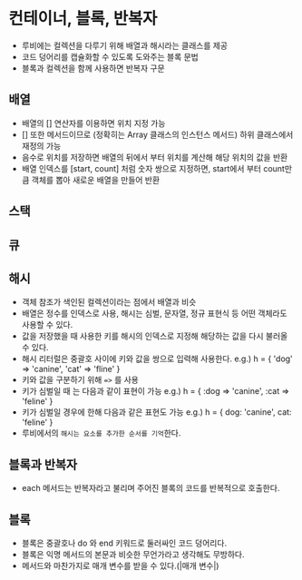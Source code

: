 # 컨테이너, 블록, 반복자
- 루비에는 컬렉션을 다루기 위해 배열과 해시라는 클래스를 제공
- 코드 덩어리를 캡슐화할 수 있도록 도와주는 블록 문법
- 블록과 컬렉션을 함께 사용하면 반복자 구문

## 배열
- 배열의 [] 연산자를 이용하면 위치 지정 가능
- [] 또한 메서드이므로 (정확히는 Array 클래스의 인스턴스 메서드) 하위 클래스에서 재정의 가능
- 음수로 위치를 저장하면 배열의 뒤에서 부터 위치를 계산해 해당 위치의 값을 반환
- 배열 인덱스를 [start, count] 처럼 숫자 쌍으로 지정하면, start에서 부터 count만큼 객체를 뽑아 새로운 배열을 만들어 반환

## 스택

## 큐

## 해시
- 객체 참조가 색인된 컬렉션이라는 점에서 배열과 비슷
- 배열은 정수를 인덱스로 사용, 해시는 심벌, 문자열, 정규 표현식 등 어떤 객체라도 사용할 수 있다.
- 값을 저장했을 때 사용한 키를 해시의 인덱스로 지정해 해당하는 값을 다시 불러올 수 있다.
- 해시 리터럴은 중괄호 사이에 키와 값을 쌍으로 입력해 사용한다. e.g.) h = { 'dog' => 'canine', 'cat' => 'fline' }
- 키와 값을 구분하기 위해 `=>` 를 사용
- 키가 심벌일 때 는 다음과 같이 표현이 가능 e.g.) h = { :dog => 'canine', :cat => 'feline' }
- 키가 심벌일 경우에 한해 다음과 같은 표현도 가능 e.g.) h = { dog: 'canine', cat: 'feline' }
- 루비에서의 `해시는 요소를 추가한 순서를 기억`한다.

## 블록과 반복자
- each 메서드는 반복자라고 불리며 주어진 블록의 코드를 반복적으로 호출한다.

## 블록
- 블록은 중괄호나 do 와 end 키워드로 둘러싸인 코드 덩어리다.
- 블록은 익명 메서드의 본문과 비슷한 무언가라고 생각해도 무방하다.
- 메서드와 마찬가지로 매개 변수를 받을 수 있다.(|매개 변수|)
